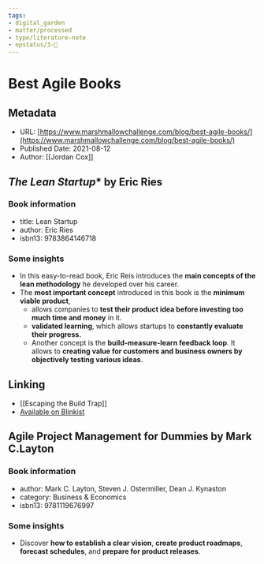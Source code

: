 ```yaml
---
tags: 
- digital_garden
- matter/processed
- type/literature-note
- epstatus/3-🌳
---
```

# Best Agile Books
## Metadata
* URL: [https://www.marshmallowchallenge.com/blog/best-agile-books/](https://www.marshmallowchallenge.com/blog/best-agile-books/)
* Published Date: 2021-08-12
* Author: [[Jordan Cox]]

## *The Lean Startup** by Eric Ries
### Book information
+ title: Lean Startup
+ author: Eric Ries
+ isbn13: 9783864146718

### Some insights
* In this easy-to-read book, Eric Reis introduces the **main concepts of the lean methodology** he developed over his career.
* The **most important concept** introduced in this book is the **minimum viable product**,
	* allows companies to **test their product idea before investing too much time and money** in it.
	* **validated learning**, which allows startups to **constantly evaluate their progress.**
	* Another concept is the **build-measure-learn feedback loop**. It allows to **creating value for customers and business owners by objectively testing various ideas**.

## Linking
+ [[Escaping the Build Trap]]
+ [Available on Blinkist](https://www.blinkist.com/en/nc/browse/books/the-lean-startup-en?r=2&st=lean+satrt)

## Agile Project Management for Dummies by Mark C.Layton
### Book information
+ author: Mark C. Layton, Steven J. Ostermiller, Dean J. Kynaston
+ category: Business & Economics
+ isbn13: 9781119676997

### Some insights
* Discover **how to establish a clear vision**, **create product roadmaps**, **forecast schedules**, and **prepare for product releases**.